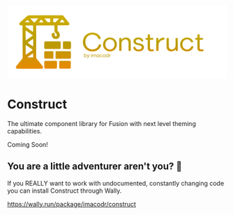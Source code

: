 [![Banner|690x215](./gh-assets/banner.png)](https://imacodr.github.io/Construct)

# Construct

The ultimate component library for Fusion with next level theming capabilities.

Coming Soon!

## You are a little adventurer aren't you? 👀

If you REALLY want to work with undocumented, constantly changing code you can install Construct through Wally.

https://wally.run/package/imacodr/construct
